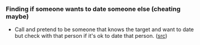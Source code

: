 ### Finding if someone wants to date someone else (cheating maybe)
- Call and pretend to be someone that knows the target and want to date but check with that person if it's ok to date that person. ([src](https://www.youtube.com/watch?v=Z80kS1ssjsw))